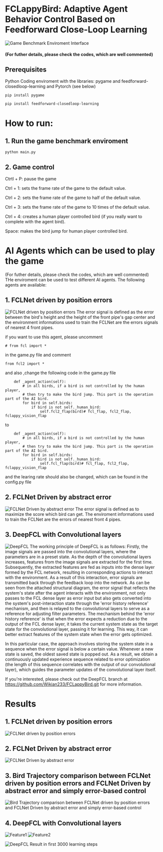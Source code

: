 # FCLappyBird: Adaptive Agent Behavior Control Based on Feedforward Close-Loop Learning

![Game Benchmark Enviroment Interface](./Results/Game%20interfce.png)

#### (For futher details, please check the codes, which are well commented)

## Prerequisites
Python Coding enviroment with the libraries: pygame and feedforward-closedloop-learning and Pytorch (see below)

```
pip install pygame

pip install feedforward-closedloop-learning

```

# How to run:
## 1. Run the game benchmark enviroment
```
python main.py
```
## 2. Game control

Ctrtl + P: pause the game

Ctrl + 1: sets the frame rate of the game to the default value.

Ctrl + 2: sets the frame rate of the game to half of the default value.

Ctrl + 3: sets the frame rate of the game to 10 times of the default value.

Ctrl + 4: creates a human player controlled bird (if you really want to complete with the agent bird).

Space: makes the bird jump for human player controlled bird.

# AI Agents which can be used to play the game
(For futher details, please check the codes, which are well commented)
THe enviroment can be used to test different AI agents. The following agents are available:
## 1. FCLNet driven by position errors
![FCLNet driven by position errors](./Results/fcl1pe.png)
The error signal is defined as the error between the bird's height and the height of the front pipe's gap center
and the environment informations used to train the FCLNet are the errors signals of nearest 4 front pipes.   

if you want to use this agent, please uncomment
```
# from fcl import * 
```
in the game.py file and comment
```
from fcl2 import * 
```
and also ,change the following code in the game.py file
```
    def _agent_action(self):
        # in all birds, if a bird is not controlled by the human player,
        # then try to make the bird jump. This part is the operation part of the AI bird.
        for bird in self.birds:
            if bird is not self._human_bird:
                self.fcl2_flap(bird)# fcl_flap, fcl2_flap, fclappy_vision_flap
```
to
```
    def _agent_action(self):
        # in all birds, if a bird is not controlled by the human player,
        # then try to make the bird jump. This part is the operation part of the AI bird.
        for bird in self.birds:
            if bird is not self._human_bird:
                self.fcl_flap(bird)# fcl_flap, fcl2_flap, fclappy_vision_flap
```
and the learing rate should also be changed, which can be found in the config.py file


## 2. FCLNet Driven by abstract error
![FCLNet Driven by abstract error](./Results/fcl2ae.png)
The error signal is defined as to maximize the score which bird can get. 
The enviroment informations used to train the FCLNet are the errors of nearest front 4 pipes.

## 3. DeepFCL with Convolutional layers
![DeepFCL](./Results/DeepFCL.png)
The working principle of DeepFCL is as follows: Firstly, the image signals are passed into the convolutional layers, where the parameters are in a preset state. As the depth of the convolutional layers increases, features from the image signals are extracted for the first time. Subsequently, the extracted features are fed as inputs into the dense layer formed by the FCL network, resulting in corresponding actions to interact with the environment. As a result of this interaction, error signals are transmitted back through the feedback loop into the network. As can be seen from the attached structural diagram, the error signal that reflects the system's state after the agent interacts with the environment, not only passes to the FCL dense layer as error input but also gets converted into the system's post-interaction state through the 'error history reference' mechanism, and then is relayed to the convolutional layers to serve as a reference for adjusting filter parameters. The mechanism behind the 'error history reference' is that when the error expects a reduction due to the output of the FCL dense layer, it takes the current system state as the target state for the convolutional layer, passing it for learning. This way, it can better extract features of the system state when the error gets optimized. 

In this particular case, the approach involves storing the system state in a sequence when the error signal is below a certain value. Whenever a new state is saved, the oldest saved state is popped out. As a result, we obtain a continuously updated experience sequence related to error optimization (the length of this sequence correlates with the output of our convolutional layer), which guides the parameter updates of the convolutional layer itself. 

If you're interested, please check out the DeepFCL branch at https://github.com/Wikian233/FCLappyBird.git for more information.


# Results
## 1. FCLNet driven by position errors
![FCLNet driven by position errors](./Results/FCL.png)

## 2. FCLNet Driven by abstract error
![FCLNet Driven by abstract error](./Results/FCL2.png)

## 3. Bird Trajectory comparison between FCLNet driven by position errors and FCLNet Driven by abstract error and simply error-based control 
![Bird Trajectory comparison between FCLNet driven by position errors and FCLNet Driven by abstract error and simply error-based control](./Results/Trajectory.png)

## 4. DeepFCL with Convolutional layers
![Feature1](./Results/Feature1.png)
![Feature2](./Results/Feature2.png)


![DeepFCL Result in first 3000 learning steps ](./Results/DeepFCLresult.png)

